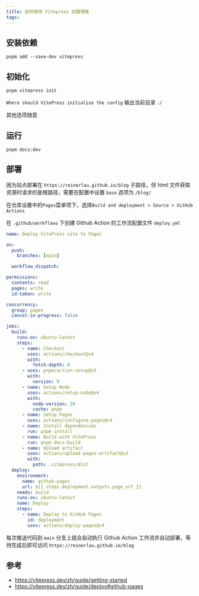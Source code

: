 ```yaml
---
title: 如何使用 Vitepress 创建博客
tags:
---
```

## 安装依赖

```shell
pnpm add --save-dev vitepress
```

## 初始化

```shell
pnpm vitepress init
```

`Where should VitePress initialize the config` 输出当前目录 `./`

其他选项随意

## 运行

```shell
pnpm docs:dev
```

## 部署

因为站点部署在 `https://reinerlau.github.io/blog` 子路径，但 html 文件获取资源时请求的是根路径，需要在配置中设置 `base` 选项为 `/blog/`

在仓库设置中的`Pages`菜单项下，选择`Build and deployment > Source > GitHub Actions`

在 `.github/workflows` 下创建 Github Action 的工作流配置文件 `deploy.yml`

```yml
name: Deploy VitePress site to Pages

on:
  push:
    branches: [main]

  workflow_dispatch:

permissions:
  contents: read
  pages: write
  id-token: write

concurrency:
  group: pages
  cancel-in-progress: false

jobs:
  build:
    runs-on: ubuntu-latest
    steps:
      - name: Checkout
        uses: actions/checkout@v4
        with:
          fetch-depth: 0
      - uses: pnpm/action-setup@v3
        with:
          version: 9
      - name: Setup Node
        uses: actions/setup-node@v4
        with:
          node-version: 20
          cache: pnpm
      - name: Setup Pages
        uses: actions/configure-pages@v4
      - name: Install dependencies
        run: pnpm install
      - name: Build with VitePress
        run: pnpm docs:build
      - name: Upload artifact
        uses: actions/upload-pages-artifact@v3
        with:
          path: .vitepress/dist
  deploy:
    environment: 
      name: github-pages
      url: ${{ steps.deployment.outputs.page_url }}
    needs: build
    runs-on: ubuntu-latest
    name: Deploy
    steps:
      - name: Deploy to GitHub Pages
        id: deployment
        uses: actions/deploy-pages@v4
```

每次推送代码到 `main` 分支上就会自动执行 Github Action 工作流并自动部署，等待完成后即可访问 `https://reinerlau.github.io/blog`

## 参考

- https://vitepress.dev/zh/guide/getting-started
- https://vitepress.dev/zh/guide/deploy#github-pages